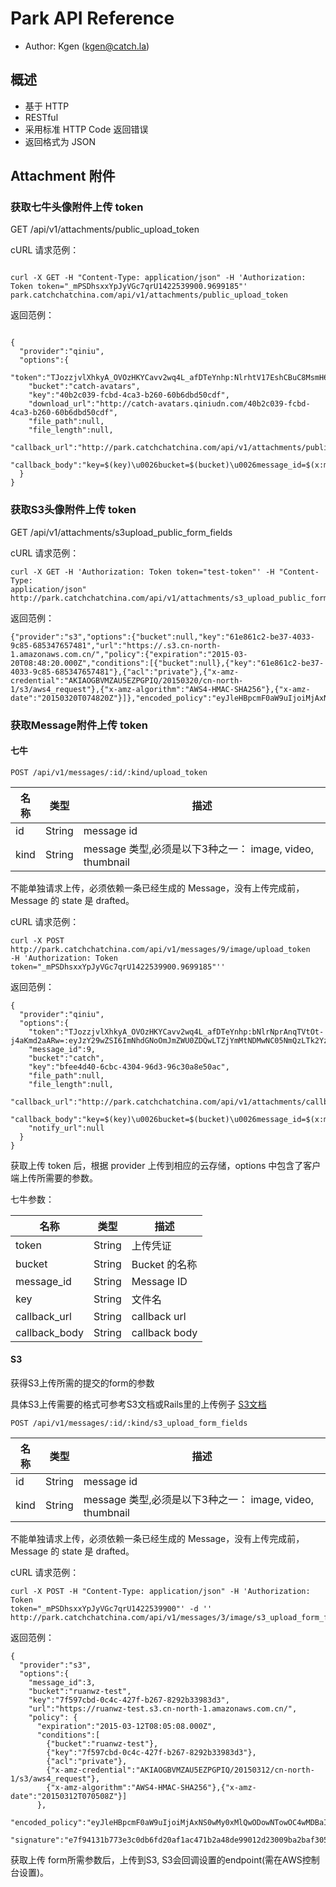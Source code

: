 # Park API Reference

* Author: Kgen (kgen@catch.la)

## 概述

* 基于 HTTP
* RESTful
* 采用标准 HTTP Code 返回错误
* 返回格式为 JSON

## Attachment 附件

### 获取七牛头像附件上传 token

GET /api/v1/attachments/public\_upload\_token

cURL 请求范例：

```

curl -X GET -H "Content-Type: application/json" -H 'Authorization: Token token="_mPSDhsxxYpJyVGc7qrU1422539900.9699185"' park.catchchatchina.com/api/v1/attachments/public_upload_token

```

返回范例：

```

{ 
  "provider":"qiniu",
  "options":{
    "token":"TJozzjvlXhkyA_OVOzHKYCavv2wq4L_afDTeYnhp:NlrhtV17EshCBuC8MsmH6QMHNSc=:eyJzY29wZSI6ImNhdGNoLWF2YXRhcnM6NDBiMmMwMzktZmNiZC00Y2EzLWIyNjAtNjBiNmRiZDUwY2RmIiwiY2FsbGJhY2tVcmwiOiJodHRwOi8vcGFyay5jYXRjaGNoYXRjaGluYS5jb20vYXBpL3Y0L2F0dGFjaG1lbnRzL3B1YmxpY19jYWxsYmFjay9xaW5pdSIsImNhbGxiYWNrQm9keSI6ImtleT0kKGtleSlcdTAwMjZidWNrZXQ9JChidWNrZXQpXHUwMDI2bWVzc2FnZV9pZD0kKHg6bWVzc2FnZV9pZCkiLCJkZWFkbGluZSI6MTQyMjU0Mzc3NX0=",
    "bucket":"catch-avatars",
    "key":"40b2c039-fcbd-4ca3-b260-60b6dbd50cdf",
    "download_url":"http://catch-avatars.qiniudn.com/40b2c039-fcbd-4ca3-b260-60b6dbd50cdf",
    "file_path":null,
    "file_length":null,
    "callback_url":"http://park.catchchatchina.com/api/v1/attachments/public_callback/qiniu",
    "callback_body":"key=$(key)\u0026bucket=$(bucket)\u0026message_id=$(x:message_id)"
  }
} 

```
### 获取S3头像附件上传 token

GET /api/v1/attachments/s3upload\_public\_form_fields

cURL 请求范例：

```
curl -X GET -H 'Authorization: Token token="test-token"' -H "Content-Type:
application/json"
http://park.catchchatchina.com/api/v1/attachments/s3_upload_public_form_fields

```
返回范例：

```
{"provider":"s3","options":{"bucket":null,"key":"61e861c2-be37-4033-9c85-685347657481","url":"https://.s3.cn-north-1.amazonaws.com.cn/","policy":{"expiration":"2015-03-20T08:48:20.000Z","conditions":[{"bucket":null},{"key":"61e861c2-be37-4033-9c85-685347657481"},{"acl":"private"},{"x-amz-credential":"AKIAOGBVMZAU5EZPGPIQ/20150320/cn-north-1/s3/aws4_request"},{"x-amz-algorithm":"AWS4-HMAC-SHA256"},{"x-amz-date":"20150320T074820Z"}]},"encoded_policy":"eyJleHBpcmF0aW9uIjoiMjAxNS0wMy0yMFQwODo0ODoyMC4wMDBaIiwiY29uZGl0aW9ucyI6W3siYnVja2V0IjpudWxsfSx7ImtleSI6IjYxZTg2MWMyLWJlMzctNDAzMy05Yzg1LTY4NTM0NzY1NzQ4MSJ9LHsiYWNsIjoicHJpdmF0ZSJ9LHsieC1hbXotY3JlZGVudGlhbCI6IkFLSUFPR0JWTVpBVTVFWlBHUElRLzIwMTUwMzIwL2NuLW5vcnRoLTEvczMvYXdzNF9yZXF1ZXN0In0seyJ4LWFtei1hbGdvcml0aG0iOiJBV1M0LUhNQUMtU0hBMjU2In0seyJ4LWFtei1kYXRlIjoiMjAxNTAzMjBUMDc0ODIwWiJ9XX0=","signature":"60165b75396f9ab5f32c22014cef9de576da2d7423de872fc6ce1e20dd8ab5a8"}}

```

### 获取Message附件上传 token

#### 七牛
```
POST /api/v1/messages/:id/:kind/upload_token

```

| 名称 | 类型 | 描述 |
|---|---|---|
| id | String | message id|
| kind | String | message 类型,必须是以下3种之一： image, video, thumbnail|

不能单独请求上传，必须依赖一条已经生成的 Message，没有上传完成前，Message 的 state 是 drafted。


cURL 请求范例：
```
curl -X POST
http://park.catchchatchina.com/api/v1/messages/9/image/upload_token
-H 'Authorization: Token token="_mPSDhsxxYpJyVGc7qrU1422539900.9699185"''
```
返回范例：

```
{
  "provider":"qiniu",
  "options":{
    "token":"TJozzjvlXhkyA_OVOzHKYCavv2wq4L_afDTeYnhp:bNlrNprAnqTVtOt-j4aKmd2aARw=:eyJzY29wZSI6ImNhdGNoOmJmZWU0ZDQwLTZjYmMtNDMwNC05NmQzLTk2YzMwYThlNTBhYyIsImNhbGxiYWNrVXJsIjoiaHR0cDovL3BhcmsuY2F0Y2hjaGF0Y2hpbmEuY29tL2FwaS92NC9hdHRhY2htZW50cy9jYWxsYmFjay9xaW5pdSIsImNhbGxiYWNrQm9keSI6ImtleT0kKGtleSlcdTAwMjZidWNrZXQ9JChidWNrZXQpXHUwMDI2bWVzc2FnZV9pZD0kKHg6bWVzc2FnZV9pZCkiLCJkZWFkbGluZSI6MTQyMjU0NTM2MX0=",
    "message_id":9,
    "bucket":"catch",
    "key":"bfee4d40-6cbc-4304-96d3-96c30a8e50ac",
    "file_path":null,
    "file_length":null,
    "callback_url":"http://park.catchchatchina.com/api/v1/attachments/callback/qiniu",
    "callback_body":"key=$(key)\u0026bucket=$(bucket)\u0026message_id=$(x:message_id)",
    "notify_url":null
  }
}

```


获取上传 token 后，根据 provider 上传到相应的云存储，options 中包含了客户端上传所需要的参数。

七牛参数：

| 名称 | 类型 | 描述 |
|---|---|---|
| token | String | 上传凭证 |
| bucket | String | Bucket 的名称 |
| message\_id | String | Message ID|
| key | String | 文件名 |
| callback_url | String | callback url|
| callback_body | String | callback body|

#### S3

获得S3上传所需的提交的form的参数

具体S3上传需要的格式可参考S3文档或Rails里的上传例子
[S3文档](http://docs.aws.amazon.com/AmazonS3/latest/API/sigv4-post-example.html)

```
POST /api/v1/messages/:id/:kind/s3_upload_form_fields

```

| 名称 | 类型 | 描述 |
|---|---|---|
| id | String | message id|
| kind | String | message 类型,必须是以下3种之一： image, video, thumbnail|

不能单独请求上传，必须依赖一条已经生成的 Message，没有上传完成前，Message 的 state 是 drafted。


cURL 请求范例：
```
curl -X POST -H "Content-Type: application/json" -H 'Authorization: Token
token="_mPSDhsxxYpJyVGc7qrU1422539900"' -d ''
http://park.catchchatchina.com/api/v1/messages/3/image/s3_upload_form_fields'

```
返回范例：

```
{
  "provider":"s3",
  "options":{
    "message_id":3,
    "bucket":"ruanwz-test",
    "key":"7f597cbd-0c4c-427f-b267-8292b33983d3",
    "url":"https://ruanwz-test.s3.cn-north-1.amazonaws.com.cn/",
    "policy": {
      "expiration":"2015-03-12T08:05:08.000Z",
      "conditions":[
        {"bucket":"ruanwz-test"},
        {"key":"7f597cbd-0c4c-427f-b267-8292b33983d3"},
        {"acl":"private"},
        {"x-amz-credential":"AKIAOGBVMZAU5EZPGPIQ/20150312/cn-north-1/s3/aws4_request"},
        {"x-amz-algorithm":"AWS4-HMAC-SHA256"},{"x-amz-date":"20150312T070508Z"}]
      },
    "encoded_policy":"eyJleHBpcmF0aW9uIjoiMjAxNS0wMy0xMlQwODowNTowOC4wMDBaIiwiY29uZGl0aW9ucyI6W3siYnVja2V0IjoicnVhbnd6LXRlc3QifSx7ImtleSI6IjdmNTk3Y2JkLTBjNGMtNDI3Zi1iMjY3LTgyOTJiMzM5ODNkMyJ9LHsiYWNsIjoicHJpdmF0ZSJ9LHsieC1hbXotY3JlZGVudGlhbCI6IkFLSUFPR0JWTVpBVTVFWlBHUElRLzIwMTUwMzEyL2NuLW5vcnRoLTEvczMvYXdzNF9yZXF1ZXN0In0seyJ4LWFtei1hbGdvcml0aG0iOiJBV1M0LUhNQUMtU0hBMjU2In0seyJ4LWFtei1kYXRlIjoiMjAxNTAzMTJUMDcwNTA4WiJ9XX0=",
    "signature":"e7f94131b773e3c0db6fd20af1ac471b2a48de99012d23009ba2baf305219f50"}}
```


获取上传 form所需参数后，上传到S3, S3会回调设置的endpoint(需在AWS控制台设置)。


